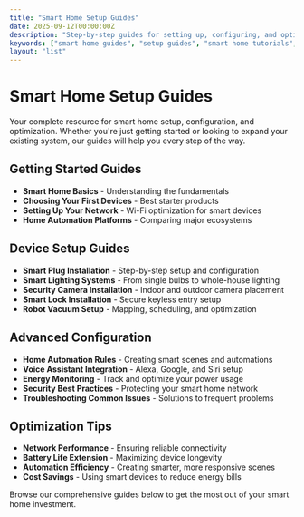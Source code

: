 ```yaml
---
title: "Smart Home Setup Guides"
date: 2025-09-12T00:00:00Z
description: "Step-by-step guides for setting up, configuring, and optimizing your smart home devices and automation systems."
keywords: ["smart home guides", "setup guides", "smart home tutorials", "automation guides", "smart home tips"]
layout: "list"
---
```


# Smart Home Setup Guides

Your complete resource for smart home setup, configuration, and optimization. Whether you're just getting started or looking to expand your existing system, our guides will help you every step of the way.

## Getting Started Guides

- **Smart Home Basics** - Understanding the fundamentals
- **Choosing Your First Devices** - Best starter products
- **Setting Up Your Network** - Wi-Fi optimization for smart devices
- **Home Automation Platforms** - Comparing major ecosystems

## Device Setup Guides

- **Smart Plug Installation** - Step-by-step setup and configuration
- **Smart Lighting Systems** - From single bulbs to whole-house lighting
- **Security Camera Installation** - Indoor and outdoor camera placement
- **Smart Lock Installation** - Secure keyless entry setup
- **Robot Vacuum Setup** - Mapping, scheduling, and optimization

## Advanced Configuration

- **Home Automation Rules** - Creating smart scenes and automations
- **Voice Assistant Integration** - Alexa, Google, and Siri setup
- **Energy Monitoring** - Track and optimize your power usage
- **Security Best Practices** - Protecting your smart home network
- **Troubleshooting Common Issues** - Solutions to frequent problems

## Optimization Tips

- **Network Performance** - Ensuring reliable connectivity
- **Battery Life Extension** - Maximizing device longevity
- **Automation Efficiency** - Creating smarter, more responsive scenes
- **Cost Savings** - Using smart devices to reduce energy bills

Browse our comprehensive guides below to get the most out of your smart home investment.